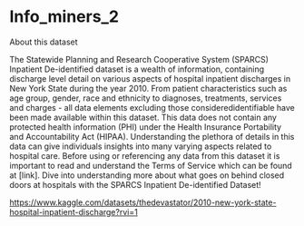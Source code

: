 # Info_miners_2

About this dataset


The Statewide Planning and Research Cooperative System (SPARCS) Inpatient De-identified dataset is a wealth of information, containing discharge level detail on various aspects of hospital inpatient discharges in New York State during the year 2010. From patient characteristics such as age group, gender, race and ethnicity to diagnoses, treatments, services and charges - all data elements excluding those consideredidentifiable have been made available within this dataset. This data does not contain any protected health information (PHI) under the Health Insurance Portability and Accountability Act (HIPAA). Understanding the plethora of details in this data can give individuals insights into many varying aspects related to hospital care. Before using or referencing any data from this dataset it is important to read and understand the Terms of Service which can be found at [link]. Dive into understanding more about what goes on behind closed doors at hospitals with the SPARCS Inpatient De-identified Dataset!

https://www.kaggle.com/datasets/thedevastator/2010-new-york-state-hospital-inpatient-discharge?rvi=1

